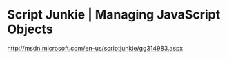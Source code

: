 <!--
id: 1420247171
link: http://kevinisom.info/post/1420247171/script-junkie-managing-javascript-objects
slug: script-junkie-managing-javascript-objects
date: Thu Oct 28 2010 15:47:04 GMT+1300 (NZDT)
raw: {"blog_name":"kevinisom","id":1420247171,"post_url":"http://kevinisom.info/post/1420247171/script-junkie-managing-javascript-objects","slug":"script-junkie-managing-javascript-objects","type":"link","date":"2010-10-28 02:47:04 GMT","timestamp":1288234024,"state":"published","format":"html","reblog_key":"7QozyVwT","tags":[],"short_url":"http://tmblr.co/Zw68Yy1Kfq23","highlighted":[],"feed_item":"http://msdn.microsoft.com/en-us/scriptjunkie/gg314983.aspx","from_feed_id":"650234","note_count":0,"title":"Script Junkie | Managing JavaScript Objects","url":"http://msdn.microsoft.com/en-us/scriptjunkie/gg314983.aspx","description":""}
publish: 2010-10-028
tags: 
title: Script Junkie | Managing JavaScript Objects
-->


Script Junkie | Managing JavaScript Objects
===========================================

<http://msdn.microsoft.com/en-us/scriptjunkie/gg314983.aspx>

